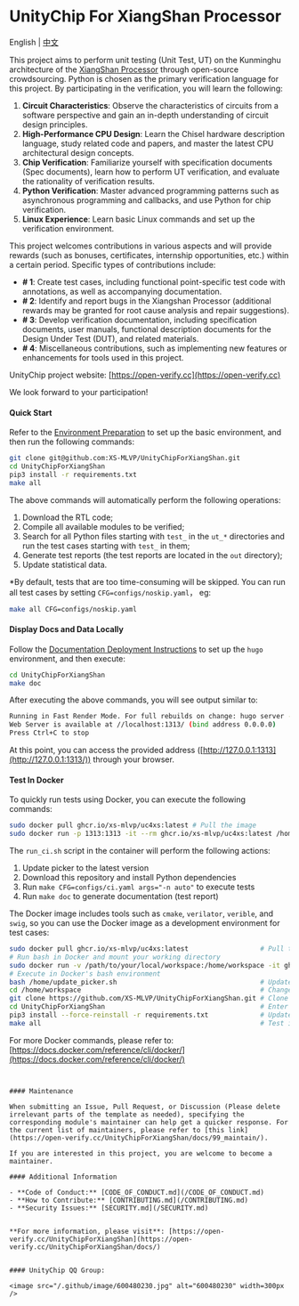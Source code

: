 # UnityChip For XiangShan Processor

English | [中文](/README.zh.md)

This project aims to perform unit testing (Unit Test, UT) on the Kunminghu architecture of the [XiangShan Processor](https://github.com/OpenXiangShan/XiangShan) through open-source crowdsourcing. Python is chosen as the primary verification language for this project. By participating in the verification, you will learn the following:

1. **Circuit Characteristics**: Observe the characteristics of circuits from a software perspective and gain an in-depth understanding of circuit design principles.
2. **High-Performance CPU Design**: Learn the Chisel hardware description language, study related code and papers, and master the latest CPU architectural design concepts.
3. **Chip Verification**: Familiarize yourself with specification documents (Spec documents), learn how to perform UT verification, and evaluate the rationality of verification results.
4. **Python Verification**: Master advanced programming patterns such as asynchronous programming and callbacks, and use Python for chip verification.
5. **Linux Experience**: Learn basic Linux commands and set up the verification environment.

This project welcomes contributions in various aspects and will provide rewards (such as bonuses, certificates, internship opportunities, etc.) within a certain period. Specific types of contributions include:

- **# 1**: Create test cases, including functional point-specific test code with annotations, as well as accompanying documentation.
- **# 2**: Identify and report bugs in the Xiangshan Processor (additional rewards may be granted for root cause analysis and repair suggestions).
- **# 3**: Develop verification documentation, including specification documents, user manuals, functional description documents for the Design Under Test (DUT), and related materials.
- **# 4**: Miscellaneous contributions, such as implementing new features or enhancements for tools used in this project.

UnityChip project website: [https://open-verify.cc](https://open-verify.cc)

We look forward to your participation!

#### Quick Start

Refer to the [Environment Preparation](https://open-verify.cc/UnityChipForXiangShan/docs/01_verfiy_env/) to set up the basic environment, and then run the following commands:

```bash
git clone git@github.com:XS-MLVP/UnityChipForXiangShan.git
cd UnityChipForXiangShan
pip3 install -r requirements.txt
make all
```

The above commands will automatically perform the following operations:

1. Download the RTL code;
1. Compile all available modules to be verified;
1. Search for all Python files starting with `test_` in the `ut_*` directories and run the test cases starting with `test_` in them;
1. Generate test reports (the test reports are located in the `out` directory);
1. Update statistical data.


*By default, tests that are too time-consuming will be skipped. You can run all test cases by setting `CFG=configs/noskip.yaml`， eg:

```bash
make all CFG=configs/noskip.yaml
```

#### Display Docs and Data Locally

Follow the [Documentation Deployment Instructions](https://github.com/XS-MLVP/UnityChipForXiangShan/blob/main/documents/README.md) to set up the `hugo` environment, and then execute:

```bash
cd UnityChipForXiangShan
make doc
```

After executing the above commands, you will see output similar to:

```bash
Running in Fast Render Mode. For full rebuilds on change: hugo server --disableFastRender
Web Server is available at //localhost:1313/ (bind address 0.0.0.0)
Press Ctrl+C to stop
```

At this point, you can access the provided address ([http://127.0.0.1:1313](http://127.0.0.1:1313/)) through your browser.

#### Test In Docker
To quickly run tests using Docker, you can execute the following commands:

```bash
sudo docker pull ghcr.io/xs-mlvp/uc4xs:latest # Pull the image
sudo docker run -p 1313:1313 -it --rm ghcr.io/xs-mlvp/uc4xs:latest /home/run_ci.sh # Run the tests
```

The `run_ci.sh` script in the container will perform the following actions:
1. Update picker to the latest version
1. Download this repository and install Python dependencies
1. Run `make CFG=configs/ci.yaml args="-n auto"` to execute tests
1. Run `make doc` to generate documentation (test report)


The Docker image includes tools such as `cmake`, `verilator`, `verible`, and `swig`, so you can use the Docker image as a development environment for test cases:

```bash
sudo docker pull ghcr.io/xs-mlvp/uc4xs:latest                  # Pull the Docker image
# Run bash in Docker and mount your working directory
sudo docker run -v /path/to/your/local/workspace:/home/workspace -it ghcr.io/xs-mlvp/uc4xs:latest /bin/bash
# Execute in Docker's bash environment
bash /home/update_picker.sh                                    # Update picker to the latest version
cd /home/workspace                                             # Change to the working directory
git clone https://github.com/XS-MLVP/UnityChipForXiangShan.git # Clone the repository
cd UnityChipForXiangShan                                       # Enter the repository
pip3 install --force-reinstall -r requirements.txt             # Update Python dependencies
make all                                                       # Test if the Docker development environment is working properly
```

For more Docker commands, please refer to: [https://docs.docker.com/reference/cli/docker/](https://docs.docker.com/reference/cli/docker/)
```


#### Maintenance

When submitting an Issue, Pull Request, or Discussion (Please delete irrelevant parts of the template as needed), specifying the corresponding module's maintainer can help get a quicker response. For the current list of maintainers, please refer to [this link](https://open-verify.cc/UnityChipForXiangShan/docs/99_maintain/).

If you are interested in this project, you are welcome to become a maintainer.

#### Additional Information

- **Code of Conduct:** [CODE_OF_CONDUCT.md](/CODE_OF_CONDUCT.md)
- **How to Contribute:** [CONTRIBUTING.md](/CONTRIBUTING.md)
- **Security Issues:** [SECURITY.md](/SECURITY.md)


**For more information, please visit**: [https://open-verify.cc/UnityChipForXiangShan](https://open-verify.cc/UnityChipForXiangShan/docs/)


#### UnityChip QQ Group:

<image src="/.github/image/600480230.jpg" alt="600480230" width=300px />
